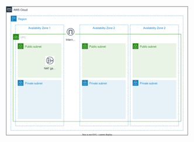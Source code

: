 ![](https://raw.githubusercontent.com/sugikeitter/CloudFormation-templates/main/vpc-3az-1natgw/cfn-vpc-template.drawio.svg)
